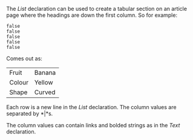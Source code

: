 The *List* declaration can be used to create a tabular section on
an article page where the headings are down the first column.  So for example:

~~~
false
false
false
false
false
~~~
Comes out as:

| | |
|-|-|
Fruit|Banana
Colour|Yellow
Shape|Curved

Each row is a new line in the *List* declaration.  The column values
are separated by *|*s.

The column values can contain links and bolded strings as in the *Text*
declaration.

